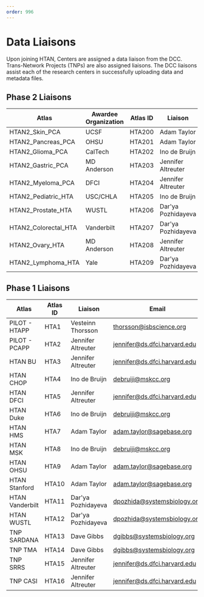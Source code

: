 ```yaml
---
order: 996
---
```


# Data Liaisons

Upon joining HTAN, Centers are assigned a data liaison from the DCC.  Trans-Network Projects (TNPs) are also assigned liaisons. The DCC liaisons assist each of the research centers in successfully uploading data and metadata files.  

## Phase 2 Liaisons

| Atlas | Awardee Organization | Atlas ID | Liaison | Email |
|-------|-----------------|----------|---------|-------|
| HTAN2_Skin_PCA | UCSF | HTA200 | Adam Taylor | adam.taylor@sagebase.org |
| HTAN2_Pancreas_PCA | OHSU  | HTA201 | Adam Taylor | adam.taylor@sagebase.org |
| HTAN2_Glioma_PCA | CalTech | HTA202 | Ino de Bruijn | debruiji@mskcc.org |
| HTAN2_Gastric_PCA | MD Anderson | HTA203 | Jennifer Altreuter | jennifer@ds.dfci.harvard.edu |
| HTAN2_Myeloma_PCA | DFCI | HTA204 | Jennifer Altreuter | jennifer@ds.dfci.harvard.edu |
| HTAN2_Pediatric_HTA | USC/CHLA | HTA205 | Ino de Bruijn | debruiji@mskcc.org |
| HTAN2_Prostate_HTA | WUSTL | HTA206 | Dar'ya Pozhidayeva | dpozhida@systemsbiology.org |
| HTAN2_Colorectal_HTA | Vanderbilt | HTA207 | Dar'ya Pozhidayeva | dpozhida@systemsbiology.org |
| HTAN2_Ovary_HTA | MD Anderson | HTA208 | Jennifer Altreuter | jennifer@ds.dfci.harvard.edu |
| HTAN2_Lymphoma_HTA | Yale | HTA209 | Dar'ya Pozhidayeva | dpozhida@systemsbiology.org |


## Phase 1 Liaisons

| Atlas | Atlas ID | Liaison | Email |
|-------|----------|---------|-------|
| PILOT - HTAPP | HTA1 | Vesteinn Thorsson | thorsson@isbscience.org |
| PILOT - PCAPP | HTA2 | Jennifer Altreuter | jennifer@ds.dfci.harvard.edu |
| HTAN BU | HTA3 | Jennifer Altreuter | jennifer@ds.dfci.harvard.edu | 
| HTAN CHOP | HTA4 | Ino de Bruijn | debruiji@mskcc.org |
| HTAN DFCI | HTA5 | Jennifer Altreuter | jennifer@ds.dfci.harvard.edu | 
| HTAN Duke | HTA6 | Ino de Bruijn | debruiji@mskcc.org |
| HTAN HMS | HTA7 | Adam Taylor | adam.taylor@sagebase.org |
| HTAN MSK | HTA8 | Ino de Bruijn | debruiji@mskcc.org |
| HTAN OHSU | HTA9 | Adam Taylor | adam.taylor@sagebase.org |
| HTAN Stanford | HTA10 | Adam Taylor | adam.taylor@sagebase.org |
| HTAN Vanderbilt | HTA11 | Dar'ya Pozhidayeva | dpozhida@systemsbiology.org |
| HTAN WUSTL | HTA12 | Dar'ya Pozhidayeva | dpozhida@systemsbiology.org |
| TNP SARDANA | HTA13 | Dave Gibbs | dgibbs@systemsbiology.org |
| TNP TMA | HTA14 | Dave Gibbs | dgibbs@systemsbiology.org |
| TNP SRRS | HTA15 | Jennifer Altreuter | jennifer@ds.dfci.harvard.edu |
| TNP CASI | HTA16 | Jennifer Altreuter | jennifer@ds.dfci.harvard.edu |